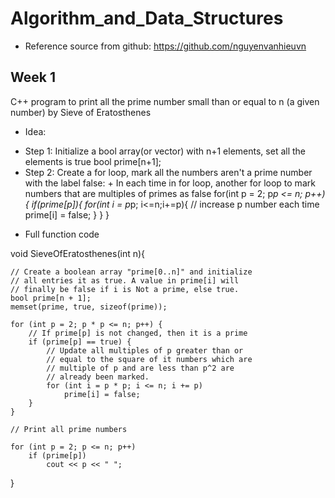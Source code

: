 # Algorithm_and_Data_Structures
* Reference source from github: https://github.com/nguyenvanhieuvn
## Week 1
  C++ program to print all the prime number small than or equal to n (a given number) by Sieve of Eratosthenes
* Idea: 
- Step 1: Initialize a bool array(or vector) with n+1 elements, set all the elements is true
        bool prime[n+1];
- Step 2: Create a for loop, mark all the numbers aren't a prime number with the label false:
        + In each time in for loop, another for loop to mark numbers that are multiples of primes as false
        for(int p = 2; p*p <= n; p++){
           if(prime[p]){
              for(int i = p*p; i<=n;i+=p){  // increase p number each time
                  prime[i] = false;
              }
           }
        }

* Full function code

void SieveOfEratosthenes(int n){   

    // Create a boolean array "prime[0..n]" and initialize
    // all entries it as true. A value in prime[i] will
    // finally be false if i is Not a prime, else true.
    bool prime[n + 1];
    memset(prime, true, sizeof(prime));
 
    for (int p = 2; p * p <= n; p++) {
        // If prime[p] is not changed, then it is a prime
        if (prime[p] == true) {
            // Update all multiples of p greater than or
            // equal to the square of it numbers which are
            // multiple of p and are less than p^2 are
            // already been marked.
            for (int i = p * p; i <= n; i += p)
                prime[i] = false;
        }
    }
 
    // Print all prime numbers

    for (int p = 2; p <= n; p++)
        if (prime[p])
            cout << p << " ";
}
 